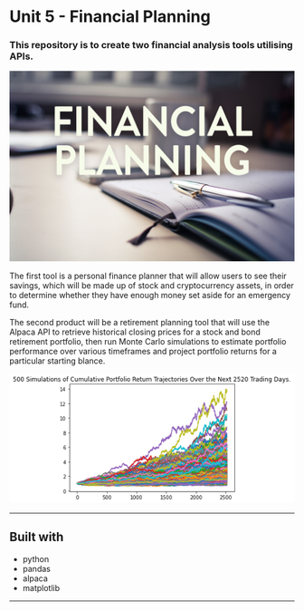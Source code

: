 # Unit 5 - Financial Planning

### This repository is to create two financial analysis tools utilising APIs. 

![financial_planning](images/financial_planning.jpg)

The first tool is a personal finance planner that will allow users to see their savings, which will be made up of stock and cryptocurrency assets, in order to determine whether they have enough money set aside for an emergency fund.

The second product will be a retirement planning tool that will use the Alpaca API to retrieve historical closing prices for a stock and bond retirement portfolio, then run Monte Carlo simulations to estimate portfolio performance over various timeframes and project portfolio returns for a particular starting blance.

![return_plot](images/return_plot.PNG)

---

## Built with
* python
* pandas
* alpaca
* matplotlib

---



